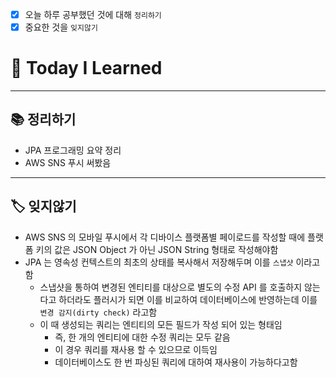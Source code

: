 - [x]  오늘 하루 공부했던 것에 대해 `정리하기`
- [x]  중요한 것을 `잊지않기`

# 🚩 Today I Learned

---

## 📚 정리하기

- JPA 프로그래밍 요약 정리
- AWS SNS 푸시 써봤음

---

## 🏷 잊지않기

- AWS SNS 의 모바일 푸시에서 각 디바이스 플랫폼별 페이로드를 작성할 때에 플랫폼 키의 값은 JSON Object 가 아닌 JSON String 형태로 작성해야함
- JPA 는 영속성 컨텍스트의 최초의 상태를 복사해서 저장해두며 이를 `스냅샷` 이라고함
    - 스냅샷을 통하여 변경된 엔티티를 대상으로 별도의 수정 API 를 호출하지 않는다고 하더라도 플러시가 되면 이를 비교하여 데이터베이스에 반영하는데 이를 `변경 감지(dirty check)` 라고함
    - 이 때 생성되는 쿼리는 엔티티의 모든 필드가 작성 되어 있는 형태임
        - 즉, 한 개의 엔티티에 대한 수정 쿼리는 모두 같음
        - 이 경우 쿼리를 재사용 할 수 있으므로 이득임
        - 데이터베이스도 한 번 파싱된 쿼리에 대하여 재사용이 가능하다고함